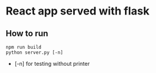# React app served with flask

## How to run

```
npm run build
python server.py [-n]
```

- [-n] for testing without printer